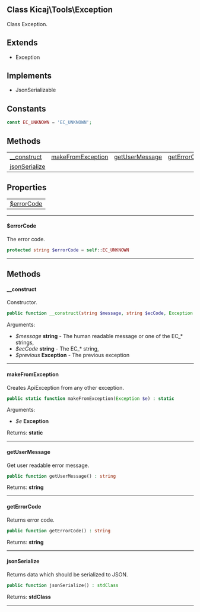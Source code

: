 ## Class Kicaj\Tools\Exception
Class Exception.

## Extends

- Exception

## Implements

- JsonSerializable

## Constants

```php
const EC_UNKNOWN = 'EC_UNKNOWN';
```

## Methods

|                                          |                                          |                                          |                                          |
| ---------------------------------------- | ---------------------------------------- | ---------------------------------------- | ---------------------------------------- |
|       [__construct](#__construct)        | [makeFromException](#makefromexception)  |    [getUserMessage](#getusermessage)     |      [getErrorCode](#geterrorcode)       |
|     [jsonSerialize](#jsonserialize)      |                  [](#)                   |                  [](#)                   |                  [](#)                   |

## Properties

|                            |
| -------------------------- |
|  [$errorCode](#errorcode)  |

-------

#### $errorCode
The error code.

```php
protected string $errorCode = self::EC_UNKNOWN
```

-------
## Methods
#### __construct
Constructor.
```php
public function __construct(string $message, string $ecCode, Exception $previous) : 
```
Arguments:
- _$message_ **string** - The human readable message or one of the EC_* strings, 
- _$ecCode_ **string** - The EC_* string, 
- _$previous_ **Exception** - The previous exception

-------
#### makeFromException
Creates ApiException from any other exception.
```php
public static function makeFromException(Exception $e) : static
```
Arguments:
- _$e_ **Exception**

Returns: **static**

-------
#### getUserMessage
Get user readable error message.
```php
public function getUserMessage() : string
```

Returns: **string**

-------
#### getErrorCode
Returns error code.
```php
public function getErrorCode() : string
```

Returns: **string**

-------
#### jsonSerialize
Returns data which should be serialized to JSON.
```php
public function jsonSerialize() : stdClass
```

Returns: **stdClass**

-------
